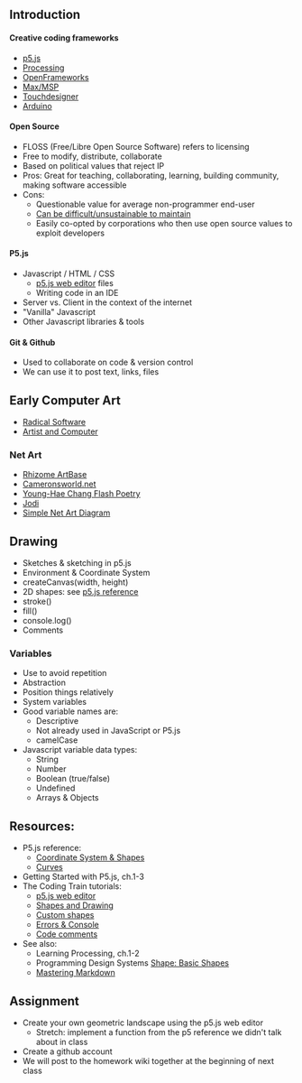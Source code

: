 ## Introduction

#### Creative coding frameworks
* [p5.js](https://p5js.org/)
* [Processing](https://processing.org/)
* [OpenFrameworks](https://openframeworks.cc/)
* [Max/MSP](https://cycling74.com/)
* [Touchdesigner](https://derivative.ca/)
* [Arduino](https://www.arduino.cc/)

#### Open Source
* FLOSS (Free/Libre Open Source Software) refers to licensing
* Free to modify, distribute, collaborate
* Based on political values that reject IP
* Pros: Great for teaching, collaborating, learning, building community, making software accessible
* Cons: 
  - Questionable value for average non-programmer end-user
  - [Can be difficult/unsustainable to maintain](https://www.technologyreview.com/2021/12/17/1042692/log4j-internet-open-source-hacking/)
  - Easily co-opted by corporations who then use open source values to exploit developers

#### P5.js 
* Javascript / HTML / CSS 
  - [p5.js web editor](https://editor.p5js.org/) files 
  - Writing code in an IDE
* Server vs. Client in the context of the internet
* "Vanilla" Javascript
* Other Javascript libraries & tools 

#### Git & Github 
* Used to collaborate on code & version control
* We can use it to post text, links, files

## Early Computer Art
* [Radical Software](https://www.radicalsoftware.org/e/index.html)
* [Artist and Computer](Cameronsworld.net)

### Net Art
* [Rhizome ArtBase](https://artbase.rhizome.org/wiki/Main_Page)
* [Cameronsworld.net](Cameronsworld.net)
* [Young-Hae Chang Flash Poetry](https://yhchang.com/)
* [Jodi](http://wwwwwwwww.jodi.org/)
* [Simple Net Art Diagram](http://www.mteww.com/images/netartdiagram.gif)


## Drawing 
* Sketches & sketching in p5.js
* Environment & Coordinate System
* createCanvas(width, height)
* 2D shapes: see [p5.js reference](https://editor.p5js.org/)
* stroke()
* fill()
* console.log()
* Comments

### Variables
* Use to avoid repetition
* Abstraction
* Position things relatively
* System variables
* Good variable names are:
  - Descriptive
  - Not already used in JavaScript or P5.js
  - camelCase
* Javascript variable data types:
  - String
  - Number
  - Boolean (true/false)
  - Undefined
  - Arrays & Objects

## Resources: 
* P5.js reference: 
  - [Coordinate System & Shapes](https://p5js.org/learn/coordinate-system-and-shapes.html)
  - [Curves](https://p5js.org/learn/curves.html)
* Getting Started with P5.js, ch.1-3
* The Coding Train tutorials:
  - [p5.js web editor](https://www.youtube.com/watch?v=MXs1cOlidWs&feature=youtu.be)
  - [Shapes and Drawing](https://www.youtube.com/watch?v=c3TeLi6Ns1E&ab_channel=TheCodingTrain)
  - [Custom shapes](https://www.youtube.com/watch?v=76fiD5DvzeQ&ab_channel=TheCodingTrain)
  - [Errors & Console](https://www.youtube.com/watch?v=LuGsp5KeJMM&ab_channel=TheCodingTrain)
  - [Code comments](https://www.youtube.com/watch?v=xJcrPJuem5Q&ab_channel=TheCodingTrain)
* See also:
  - Learning Processing, ch.1-2
  - Programming Design Systems [Shape: Basic Shapes](https://programmingdesignsystems.com/shape/basic-shapes/index.html#basic-shapes-bOYdIDj)
  - [Mastering Markdown](https://guides.github.com/features/mastering-markdown/)


## Assignment
* Create your own geometric landscape using the p5.js web editor
  - Stretch: implement a function from the p5 reference we didn't talk about in class
* Create a github account
* We will post to the homework wiki together at the beginning of next class
  
  
